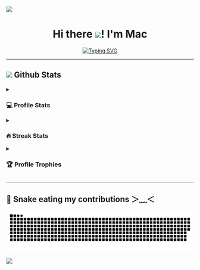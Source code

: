<!-- custom divider -->
<img src="https://user-images.githubusercontent.com/73097560/115834477-dbab4500-a447-11eb-908a-139a6edaec5c.gif">

<!-- Heading -->
<h1 align="center">
  Hi there <img src="https://media.giphy.com/media/hvRJCLFzcasrR4ia7z/giphy.gif" width="35">! I'm Mac
</h1>
<!-- About -->
<div align="center">
  <a href="https://git.io/typing-svg"><img src="https://readme-typing-svg.demolab.com?font=Fira+Code&pause=1000&center=true&vCenter=true&width=600&lines=CS+Student+at+UST-Legazpi;Always+learning+new+things;Full+stack+Cutie;Modern%2C+Fast%2C+Efficient" alt="Typing SVG" /></a>
</div>

<hr />

<!-- Github Stats -->
<h2>
  <img src = "https://github.com/7oSkaaa/7oSkaaa/blob/main/Images/Statistics.gif?raw=true" width = 50px> Github Stats
</h2>
<!-- Profile -->
<details>
  <summary>
    <h3>💻 Profile Stats</h3>
  </summary>
  <hr />
    <img align="center" height=200 src="https://github-readme-stats.vercel.app/api?username=mjbalcueva&show_icons=true&theme=transparent " alt="GitHub Stats" />
    <img align="center" height=200 src="https://github-readme-stats.vercel.app/api/top-langs/?username=mjbalcueva&show_icons=true&theme=transparent &layout=compact&card_width=320" />
</details>
<!-- Steak -->
<details>
  <summary>
    <h3>🔥 Streak Stats</h3>
  </summary>
  <hr />
  <p align="center"><img src="https://github-readme-streak-stats.herokuapp.com/?user=mjbalcueva&theme=tokyonight_duo" alt="7oSkaaa" /></p>
</details>
<!-- Trophies -->
<details>
  <summary>
    <h3>🏆 Profile Trophies </h3>
  </summary>
  <hr />
  <p align="center">
    <a href="https://github.com/ryo-ma/github-profile-trophy">
      <img src="https://github-profile-trophy.vercel.app/?username=7oskaaa&layout=compact&theme=tokyonight&column=4&margin-w=15&margin-h=15" alt="7oskaaa" />
    </a>
  </p>
</details>

<hr />

<!-- Fun -->
<h2> 🐍 Snake eating my contributions ＞﹏＜ </h2>
<p align = "center">
	<img src = "https://raw.githubusercontent.com/mjbalcueva/mjbalcueva/snek/snek.svg" alt = "Snek"/>
</p>

<!-- custom divider -->
<img src="https://user-images.githubusercontent.com/73097560/115834477-dbab4500-a447-11eb-908a-139a6edaec5c.gif">
